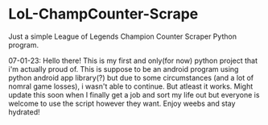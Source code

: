 # LoL-ChampCounter-Scrape
Just a simple League of Legends Champion Counter Scraper Python program. 

07-01-23:
Hello there!
This is my first and only(for now) python project that i'm actually proud of. This is suppose to be an android program using python android app library(?) but due to some circumstances (and a lot of nomral game losses), i wasn't able to continue. But atleast it works. Might update this soon when I finally get a job and sort my life out but everyone is welcome to use the script however they want.
Enjoy weebs and stay hydrated!
